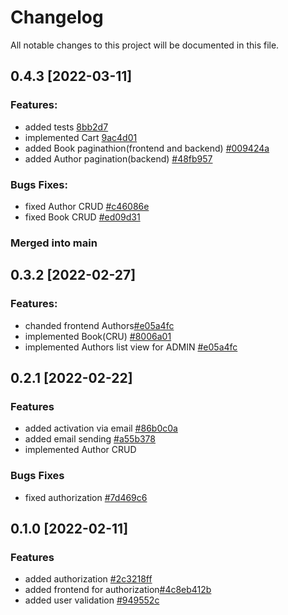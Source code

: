 # Changelog
All notable changes to this project will be documented in this file.


## 0.4.3 [2022-03-11]
   ### Features:  
 - added tests [8bb2d7](https://github.com/Viachaslavtsarenkov/SamSolutions_Task/commit/8bb2d756227f9294bb68e8b8aa54d1a3baf9ace8)
 - implemented Cart [9ac4d01](https://github.com/Viachaslavtsarenkov/SamSolutions_Task/commit/9ac4d01bf0d6c818c4f821628bceef3b398ff861) 
 - added Book paginathion(frontend and backend) [#009424a](https://github.com/Viachaslavtsarenkov/SamSolutions_Task/commit/009424a99be66f934f7297a88031cf92dcd79b5a)
 - added Author pagination(backend) [#48fb957](https://github.com/Viachaslavtsarenkov/SamSolutions_Task/commit/48fb9572719eda43bd5123cecf4a6c3a3213d601)
  
 ### Bugs Fixes:
 - fixed Author CRUD [#c46086e](https://github.com/Viachaslavtsarenkov/SamSolutions_Task/commit/c46086e73055698d585673a5d6221714dfbe3f54)
 - fixed Book CRUD [#ed09d31](https://github.com/Viachaslavtsarenkov/SamSolutions_Task/commit/ed09d312e0cbea89baf5c94c3a6d5b5dd6478fe1)

  ### Merged into main
 
## 0.3.2 [2022-02-27]
  ### Features:
  - chanded frontend Authors[#e05a4fc](https://github.com/Viachaslavtsarenkov/SamSolutions_Task/commit/fa27e018b72e43b1360d95fee8cf1ddac25a3973)
  - implemented Book(CRU) [#8006a01](https://github.com/Viachaslavtsarenkov/SamSolutions_Task/commit/8006a01e2b20a2471cfc48f51809849538b7aaeb)
  - implemented Authors list view for ADMIN [#e05a4fc](https://github.com/Viachaslavtsarenkov/SamSolutions_Task/commit/fa27e018b72e43b1360d95fee8cf1ddac25a3973)
  

## 0.2.1 [2022-02-22]
  ### Features
- added activation via email [#86b0c0a](https://github.com/Viachaslavtsarenkov/SamSolutions_Task/commit/86b0c0a15a272ef37b89ab60a1f37dde8271ca74)
- added email sending [#a55b378](https://github.com/Viachaslavtsarenkov/SamSolutions_Task/commit/a55b378207875c4a05339f1535fedee3a3bdb01f)
- implemented Author CRUD

### Bugs Fixes
  - fixed authorization [#7d469c6](https://github.com/Viachaslavtsarenkov/SamSolutions_Task/commit/7d469c67a24a18533b6ece1d396b90daa920a0f2)

## 0.1.0 [2022-02-11]

### Features
- added authorization [#2c3218ff](https://github.com/Viachaslavtsarenkov/SamSolutions_Task/commit/c3caf2769eeb6890c1876838b4ea0470b8069a2f)
- added frontend for authorization[#4c8eb412b](https://github.com/Viachaslavtsarenkov/SamSolutions_Task/commit/4c8eb412b1979e2a61ea5c4a0df7b992cc30bac7)
- added user validation [#949552c](https://github.com/Viachaslavtsarenkov/SamSolutions_Task/commit/949552c04a7327fe525f574b2986cb2f44fa5866)
